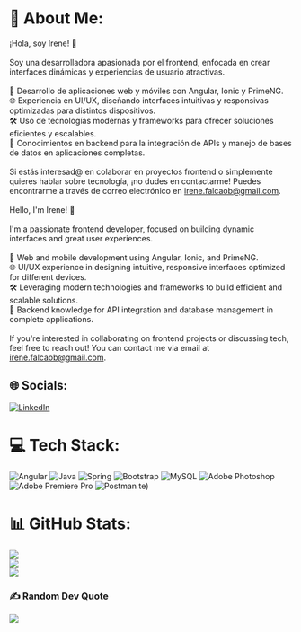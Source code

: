 # 💫 About Me:
¡Hola, soy Irene! 👋<br><br>Soy una desarrolladora apasionada por el frontend, enfocada en crear interfaces dinámicas y experiencias de usuario atractivas.<br><br>🎨 Desarrollo de aplicaciones web y móviles con Angular, Ionic y PrimeNG.<br>🌐 Experiencia en UI/UX, diseñando interfaces intuitivas y responsivas optimizadas para distintos dispositivos.<br>🛠️ Uso de tecnologías modernas y frameworks para ofrecer soluciones eficientes y escalables.<br>📡 Conocimientos en backend para la integración de APIs y manejo de bases de datos en aplicaciones completas.<br><br>Si estás interesad@ en colaborar en proyectos frontend o simplemente quieres hablar sobre tecnología, ¡no dudes en contactarme! Puedes encontrarme a través de correo electrónico en irene.falcaob@gmail.com.<br><br>Hello, I'm Irene! 👋<br><br>I'm a passionate frontend developer, focused on building dynamic interfaces and great user experiences.<br><br>🎨 Web and mobile development using Angular, Ionic, and PrimeNG.<br>🌐 UI/UX experience in designing intuitive, responsive interfaces optimized for different devices.<br>🛠️ Leveraging modern technologies and frameworks to build efficient and scalable solutions.<br>📡 Backend knowledge for API integration and database management in complete applications.<br><br>If you're interested in collaborating on frontend projects or discussing tech, feel free to reach out! You can contact me via email at irene.falcaob@gmail.com.<br>

## 🌐 Socials:
[![LinkedIn](https://img.shields.io/badge/LinkedIn-%230077B5.svg?logo=linkedin&logoColor=white)](https://linkedin.com/in/irenefalcao) 

# 💻 Tech Stack:
![Angular](https://img.shields.io/badge/angular-%23DD0031.svg?style=flat&logo=angular&logoColor=white) ![Java](https://img.shields.io/badge/java-%23ED8B00.svg?style=flat&logo=openjdk&logoColor=white) ![Spring](https://img.shields.io/badge/spring-%236DB33F.svg?style=flat&logo=spring&logoColor=white) ![Bootstrap](https://img.shields.io/badge/bootstrap-%23563D7C.svg?style=flat&logo=bootstrap&logoColor=white) ![MySQL](https://img.shields.io/badge/mysql-%2300f.svg?style=flat&logo=mysql&logoColor=white) ![Adobe Photoshop](https://img.shields.io/badge/adobephotoshop-%2331A8FF.svg?style=flat&logo=adobephotoshop&logoColor=white) ![Adobe Premiere Pro](https://img.shields.io/badge/Adobe%20Premiere%20Pro-9999FF.svg?style=flat&logo=Adobe%20Premiere%20Pro&logoColor=white) ![Postman](https://img.shields.io/badge/Postman-FF6C37?style=flat&logo=postman&logoColor=white)
te)

# 📊 GitHub Stats:
![](https://github-readme-stats.vercel.app/api?username=falcaob&theme=highcontrast&hide_border=false&include_all_commits=false&count_private=false)<br/>
![](https://github-readme-streak-stats.herokuapp.com/?user=falcaob&theme=highcontrast&hide_border=false)<br/>
![](https://github-readme-stats.vercel.app/api/top-langs/?username=falcaob&theme=highcontrast&hide_border=false&include_all_commits=false&count_private=false&layout=compact)

### ✍️ Random Dev Quote
![](https://quotes-github-readme.vercel.app/api?type=horizontal&theme=radical)

<!-- Proudly created with GPRM ( https://gprm.itsvg.in ) -->

